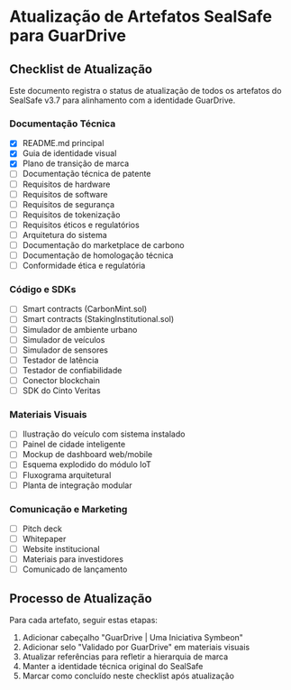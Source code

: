 # Atualização de Artefatos SealSafe para GuarDrive

## Checklist de Atualização

Este documento registra o status de atualização de todos os artefatos do SealSafe v3.7 para alinhamento com a identidade GuarDrive.

### Documentação Técnica

- [x] README.md principal
- [x] Guia de identidade visual
- [x] Plano de transição de marca
- [ ] Documentação técnica de patente
- [ ] Requisitos de hardware
- [ ] Requisitos de software
- [ ] Requisitos de segurança
- [ ] Requisitos de tokenização
- [ ] Requisitos éticos e regulatórios
- [ ] Arquitetura do sistema
- [ ] Documentação do marketplace de carbono
- [ ] Documentação de homologação técnica
- [ ] Conformidade ética e regulatória

### Código e SDKs

- [ ] Smart contracts (CarbonMint.sol)
- [ ] Smart contracts (StakingInstitutional.sol)
- [ ] Simulador de ambiente urbano
- [ ] Simulador de veículos
- [ ] Simulador de sensores
- [ ] Testador de latência
- [ ] Testador de confiabilidade
- [ ] Conector blockchain
- [ ] SDK do Cinto Veritas

### Materiais Visuais

- [ ] Ilustração do veículo com sistema instalado
- [ ] Painel de cidade inteligente
- [ ] Mockup de dashboard web/mobile
- [ ] Esquema explodido do módulo IoT
- [ ] Fluxograma arquitetural
- [ ] Planta de integração modular

### Comunicação e Marketing

- [ ] Pitch deck
- [ ] Whitepaper
- [ ] Website institucional
- [ ] Materiais para investidores
- [ ] Comunicado de lançamento

## Processo de Atualização

Para cada artefato, seguir estas etapas:

1. Adicionar cabeçalho "GuarDrive | Uma Iniciativa Symbeon"
2. Adicionar selo "Validado por GuarDrive" em materiais visuais
3. Atualizar referências para refletir a hierarquia de marca
4. Manter a identidade técnica original do SealSafe
5. Marcar como concluído neste checklist após atualização

